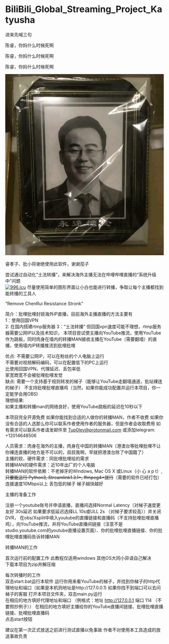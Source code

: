 # BiliBili_Global_Streaming_Project_Katyusha



进来先喊三句   

陈睿，你妈什么时候死啊   

陈睿，你妈什么时候死啊   

陈睿，你妈什么时候死啊   

![Alt text](ChenRui.jpg)

睿孝子、批小将谢绝使用此软件，谢谢茄子  
  
尝试通过自动化“土法转播”，来解决海外主播无法在哔哩哔哩直播的“系统升级中”问题  
[![996.icu](https://img.shields.io/badge/link-996.icu-red.svg)](https://996.icu) 
尽量使用简单的图形界面让小白也能进行转播，争取让每个主播都找到能转播的工具人

“Remove ChenRui Resistance Stronk”  
  
简介：批哩批哩封锁海外IP直播，目前海外主播直播的方法主要有  
1：使用回国VPN  
2: 在国内搭建rtmp服务器 
3：“土法转播”
但回国vpn速度可能不理想，rtmp服务器需要公网IP以及技术知识，
本项目尝试使主播向YouTube推流，使用YouTube作为跳板，同时肉身在墙内的转播MAN接收主播在YouTube（需要翻墙）的直播，使用墙内IP转播推流到批哩批哩

优点: 不需要公网IP，可以在粉丝的个人电脑上运行  
     不需要对视频解码编码，可以在配置低下的PC上运行  
     比使用回国VPN、代理延迟、丢包率低  
     家宽商宽不会被批哩批哩发觉  
缺点:
需要一个支持基于规则转发的梯子（能够让YouTube走翻墙通道，批站裸连的梯子）
不支持批哩批哩直播鸡（当然，如果你能成功配置并运行本项目，你一定能学会用OBS)  
理想结果:  
     如果主播和转播man的网络良好，使用YouTube跳板的延迟在10秒以下
  
本项目完全开源免费 如果你能找到合适的人做你的转播MAN，作者不收费
如果你没有合适的人选那么你可以联系作者使用作者的服务器，但是作者会收取费用 如有需求可以联系作者请发邮件至 Tup0lev@protonmail.com 或添加telegram: +12014648506

人员需求：肉身在海外的主播，肉身在中国的转播MAN（港澳台等批哩批哩不让你裸连直播的地方是不可以的，叔叔我啊，早就把港澳台除了中国籍了）  
主播的软、硬件需求：同批哩批哩给的需求  
转播MAN的硬件需求：近10年出厂的个人电脑  
转播MAN的软件依赖：不老掉牙的Windows, Mac OS X 或Linux（小 心 a p t）,~~只要能运行 Python3, Streamlink1.3.1+, ffmpeg4+就行~~（需要的软件已经打包） 连接速度10Mbps以上 丢包低的梯子 梯子越快越好
  
主播的准备工作  
  
注册一个youtube账号并申请直播，直播间选择Normal Latency（对梯子速度更友好 30s延迟 如果要求低延迟选择LL 10s或ULL 2s （对梯子要求较高））并关闭DVR， 在obs/Xsplit中填入youtube的直播链接和直播码（不支持批哩批哩直播鸡），向YouTube推流，并将YouTube直播间链接（注意不是studio.youtube.com的youtube直播设置页面）、你的批哩批哩直播链接、你的批哩批哩直播码告诉转播MAN  
  
  
  
转播MAN的工作  
  
首次运行前的配置工作
此教程仅适用windows 其他OS大同小异请自己解决  
下载本项目为zip并解压缩   
  
每次转播时的工作  
双击start.bat运行本软件
运行你用来看YouTube的梯子，并找到你梯子的http代理地址和端口（如果是本机则地址是http://127.0.0.1) 如果你找不到端口可以去问梯子的客服 
打开本项目文件夹，双击main.py运行  
在相应的地方填好代理地址和端口 （例格式：地址 http://127.0.0.1 端口 114 （不要照抄例子））
在相应的地方填好主播给你的YouTube直播间链接、批哩批哩直播链接、批哩批哩直播码  
点击start按钮

建议在第一次正式放送之前进行测试直播以免事故
作者不对使用本工具造成的放送事故负责

